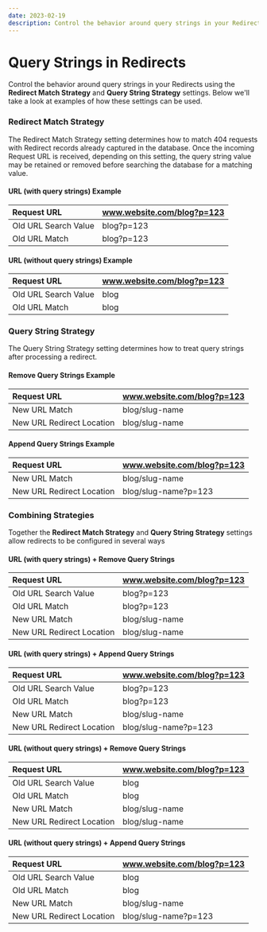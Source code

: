 ```yaml
---
date: 2023-02-19
description: Control the behavior around query strings in your Redirects using the 'Redirect Match Strategy' and 'Query String Strategy' settings.
---
```


# Query Strings in Redirects

Control the behavior around query strings in your Redirects using the **Redirect Match Strategy** and **Query String Strategy** settings. Below we'll take a look at examples of how these settings can be used.

### Redirect Match Strategy

The Redirect Match Strategy setting determines how to match 404 requests with Redirect records already captured in the database. Once the incoming Request URL is received, depending on this setting, the query string value may be retained or removed before searching the database for a matching value.

#### URL (with query strings) Example

| Request URL | www.website.com/blog?p=123 |
|:-- |:-- |
| Old URL Search Value | blog?p=123 |
| Old URL Match | blog?p=123 |

#### URL (without query strings) Example

| Request URL | www.website.com/blog?p=123 |
|:-- |:-- |
| Old URL Search Value | blog |
| Old URL Match | blog |

### Query String Strategy

The Query String Strategy setting determines how to treat query strings after processing a redirect.

#### Remove Query Strings Example

| Request URL | www.website.com/blog?p=123 |
|:-- |:-- |
| New URL Match | blog/slug-name |
| New URL Redirect Location | blog/slug-name |

#### Append Query Strings Example

| Request URL | www.website.com/blog?p=123 |
|:-- |:-- |
| New URL Match | blog/slug-name |
| New URL Redirect Location | blog/slug-name?p=123 |

### Combining Strategies

Together the **Redirect Match Strategy** and **Query String Strategy** settings allow redirects to be configured in several ways

#### URL (with query strings) + Remove Query Strings

| Request URL | www.website.com/blog?p=123 |
|:-- |:-- |
| Old URL Search Value | blog?p=123 |
| Old URL Match | blog?p=123 |
| New URL Match | blog/slug-name |
| New URL Redirect Location | blog/slug-name |

#### URL (with query strings) + Append Query Strings

| Request URL | www.website.com/blog?p=123 |
|:-- |:-- |
| Old URL Search Value | blog?p=123 |
| Old URL Match | blog?p=123 |
| New URL Match | blog/slug-name |
| New URL Redirect Location | blog/slug-name?p=123 |

#### URL (without query strings) + Remove Query Strings

| Request URL | www.website.com/blog?p=123 |
|:-- |:-- |
| Old URL Search Value | blog |
| Old URL Match | blog |
| New URL Match | blog/slug-name |
| New URL Redirect Location | blog/slug-name |

#### URL (without query strings) + Append Query Strings

| Request URL | www.website.com/blog?p=123 |
|:-- |:-- |
| Old URL Search Value | blog |
| Old URL Match | blog |
| New URL Match | blog/slug-name |
| New URL Redirect Location | blog/slug-name?p=123 |
